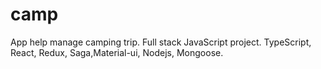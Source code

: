 # camp
App help manage camping trip. Full stack JavaScript project. 
TypeScript, React, Redux, Saga,Material-ui, Nodejs, Mongoose.
